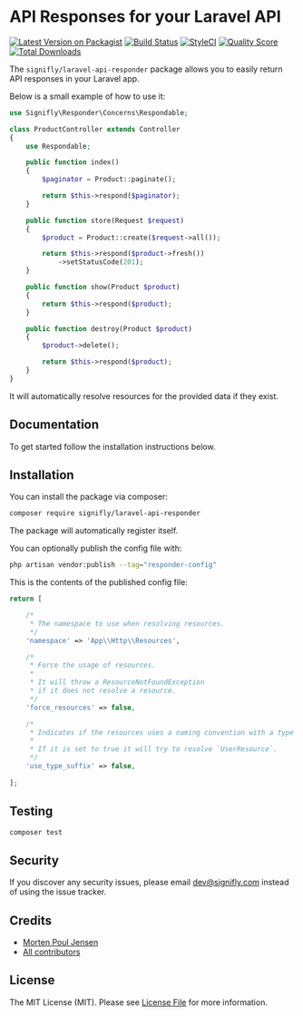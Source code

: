 # API Responses for your Laravel API

[![Latest Version on Packagist](https://img.shields.io/packagist/v/signifly/laravel-api-responder.svg?style=flat-square)](https://packagist.org/packages/signifly/laravel-api-responder)
[![Build Status](https://img.shields.io/travis/signifly/laravel-api-responder/master.svg?style=flat-square)](https://travis-ci.org/signifly/laravel-api-responder)
[![StyleCI](https://styleci.io/repos/188211079/shield?branch=master)](https://styleci.io/repos/188211079)
[![Quality Score](https://img.shields.io/scrutinizer/g/signifly/laravel-api-responder.svg?style=flat-square)](https://scrutinizer-ci.com/g/signifly/laravel-api-responder)
[![Total Downloads](https://img.shields.io/packagist/dt/signifly/laravel-api-responder.svg?style=flat-square)](https://packagist.org/packages/signifly/laravel-api-responder)

The `signifly/laravel-api-responder` package allows you to easily return API responses in your Laravel app.

Below is a small example of how to use it:

```php
use Signifly\Responder\Concerns\Respondable;

class ProductController extends Controller
{
    use Respondable;

    public function index()
    {
        $paginator = Product::paginate();

        return $this->respond($paginator);
    }

    public function store(Request $request)
    {
        $product = Product::create($request->all());

        return $this->respond($product->fresh())
            ->setStatusCode(201);
    }

    public function show(Product $product)
    {
        return $this->respond($product);
    }

    public function destroy(Product $product)
    {
        $product->delete();

        return $this->respond($product);
    }
}
```

It will automatically resolve resources for the provided data if they exist.


## Documentation

To get started follow the installation instructions below.

## Installation

You can install the package via composer:

```bash
composer require signifly/laravel-api-responder
```

The package will automatically register itself.

You can optionally publish the config file with:
```bash
php artisan vendor:publish --tag="responder-config"
```

This is the contents of the published config file:

```php
return [

    /*
     * The namespace to use when resolving resources.
     */
    'namespace' => 'App\\Http\\Resources',

    /*
     * Force the usage of resources.
     * 
     * It will throw a ResourceNotFoundException 
     * if it does not resolve a resource.
     */
    'force_resources' => false,

    /*
     * Indicates if the resources uses a naming convention with a type suffix.
     * 
     * If it is set to true it will try to resolve `UserResource`.
     */
    'use_type_suffix' => false,
    
];
```

## Testing
```bash
composer test
```

## Security

If you discover any security issues, please email dev@signifly.com instead of using the issue tracker.

## Credits

- [Morten Poul Jensen](https://github.com/pactode)
- [All contributors](../../contributors)

## License

The MIT License (MIT). Please see [License File](LICENSE.md) for more information.
